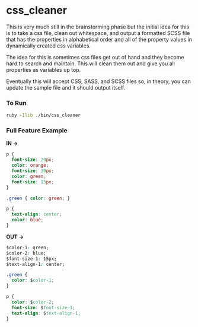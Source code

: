 # css_cleaner

This is very much still in the brainstorming phase but the initial idea for this is to take a css file, clean out whitespace, and output a formatted SCSS file that has the properties in alphabetical order and all of the property values in dynamically created css variables.

The idea for this is sometimes css files get out of hand and they become hard to search and maintain. This will clean them out and give you all properties as variables up top.

Eventually this will accept CSS, SASS, and SCSS files so, in theory, you can update the sample file and it should output itself.

### To Run

```bash
ruby -Ilib ./bin/css_cleaner
```

### Full Feature Example

**IN ->**
```css
p {
  font-size: 20px;
  color: orange;
  font-size: 30px;
  color: green;
  font-size: 15px;
}

.green { color: green; }

p {
  text-align: center;
  color: blue;
}
```

**OUT ->**
```css
$color-1: green;
$color-2: blue;
$font-size-1: 15px;
$text-align-1: center;

.green {
  color: $color-1;
}

p {
  color: $color-2;
  font-size: $font-size-1;
  text-align: $text-align-1;
}
```
